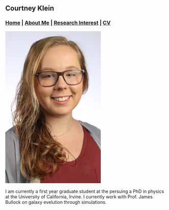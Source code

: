 ## Courtney Klein 
### [Home](README.md)  |  [About Me](bio.md)  |  [Research Interest](research.md)  |  [CV](cv.md)

<img float: left src="images/Headshotedit.JPG" width="300">

I am currently a first year graduate student at the persuing a PhD in physics at the University of California, Irvine. I currently work with Prof. James Bullock on galaxy evelution through simulations.
